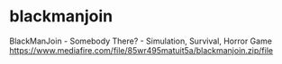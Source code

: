 # blackmanjoin
BlackManJoin - Somebody There? - Simulation, Survival, Horror Game
https://www.mediafire.com/file/85wr495matuit5a/blackmanjoin.zip/file
